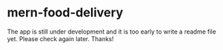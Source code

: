 # mern-food-delivery

The app is still under development and it is too early to write a readme file yet. Please check again later. Thanks!
